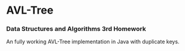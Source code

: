 # AVL-Tree
### Data Structures and Algorithms 3rd Homework
An fully working AVL-Tree implementation in Java with duplicate keys.
